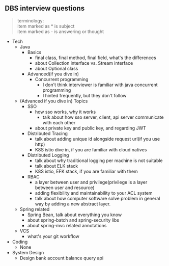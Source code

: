 ## DBS interview questions

> terminology:\
item marked as * is subject\
item marked as - is answering or thought

* Tech
    * Java
        * Basics
            * final class, final method, final field, what's the differences
            * about Collection interface vs. Stream interface
            * about Optional class
        * Advanced(if you dive in)
            * Concurrent programming
                - I don't think interviewer is familiar with java concurrent programming
                - I hinted frequently, but they don't follow  
    * (Advanced if you dive in) Topics
        * SSO
            * how sso works, why it works
                - talk about how sso server, client, api server communicate with each other 
            * about private key and public key, and regarding JWT
        * Distributed Tracing
            - talk about adding unique id alongside request url(if you use http)
            - K8S istio dive in, if you are familiar with cloud natives
        * Distributed Logging
            - talk about why traditional logging per machine is not suitable 
            - talk about ELK stack
            - K8S istio, EFK stack, if you are familiar with them
        * RBAC
            - a layer between user and privilege(privilege is a layer between user and resource)
            - adding flexibility and maintainability to your ACL system
            - talk about how computer software solve problem in general way by adding a new abstract layer.
    * Spring related
        * Spring Bean, talk about everything you know
        * about spring-batch and spring-security libs
        * about spring-mvc related annotations
    * VCS
        * what's your git workflow
* Coding
    - None
* System Design
    * Design bank account balance query api